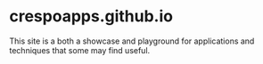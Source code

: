 crespoapps.github.io
====================

This site is a both a showcase and playground for applications and techniques that some may find useful.
